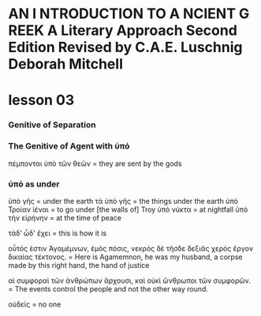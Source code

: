 # AN I NTRODUCTION TO A NCIENT G REEK A Literary Approach Second Edition Revised by C.A.E. Luschnig Deborah Mitchell
# lesson 03

### Genitive of Separation

### The Genitive of Agent with ὑπό
πέμπονται ὑπὸ τῶν θεῶν = they are sent by the gods

### ὑπό as under
ὑπὸ γῆς = under the earth
τὰ ὑπὸ γῆς = the things under the earth
ὑπὸ Τροίαν ἰέναι = to go under [the walls of] Troy
ὑπὸ νύκτα = at nightfall
ὑπὸ τὴν εἰρήνην = at the time of peace

τάδ’ ὧδ’ ἔχει = this is how it is

οὗτός ἐστιν Ἀγαμέμνων, ἐμὸς πόσις, νεκρὸς δὲ τῆσδε δεξιᾶς χερός ἔργον δικαίας τέκτονος. = Here is Agamemnon, he was my husband, a corpse made by this right hand, the hand of justice

αἱ συμφοραὶ τῶν ἀνθρώπων ἄρχουσι, καὶ οὐκὶ ὥνθρωποι τῶν συμφορῶν. = The events control the people and not the other way round.

οὐδείς = no one
